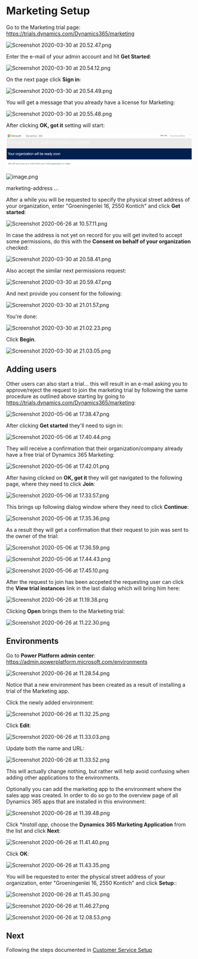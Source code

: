 # Marketing Setup

Go to the Marketing trial page:
https://trials.dynamics.com/Dynamics365/marketing

![Screenshot 2020-03-30 at 20.52.47.png](/uxpc/wiki/attachments/Screenshot%202020-03-30%20at%2020.52.47-4368f040-73de-4a13-9b5b-cf1455183872.png)

Enter the e-mail of your admin account and hit **Get Started**:

![Screenshot 2020-03-30 at 20.54.12.png](/.attachments/Screenshot%202020-03-30%20at%2020.54.12-9bd7520c-68f8-4767-b99e-d2b00a7facc1.png)

On the next page click **Sign in**:

![Screenshot 2020-03-30 at 20.54.49.png](/.attachments/Screenshot%202020-03-30%20at%2020.54.49-cec7f52f-a8fb-4a17-a378-d10bcca1edd7.png)

You will get a message that you already have a license for Marketing:

![Screenshot 2020-03-30 at 20.55.48.png](/.attachments/Screenshot%202020-03-30%20at%2020.55.48-282910e9-b75c-459a-ab89-7ca3b781ade7.png)

After clicking **OK, got it** setting will start:

![Screenshot 2020-06-26 at 10.53.45.png](images/marketing-will-be-ready-soon.png)

![image.png](/.attachments/Screenshot%202020-06-26%20at%2010.53.45-abab0637-7353-48fb-ada1-59ab9350fe6d.png)


marketing-address
...


After a while you will be requested to specify the physical street address of your organization, enter "Groeningenlei 16, 2550 Kontich" and click **Get started**:

![Screenshot 2020-06-26 at 10.57.11.png](/.attachments/Screenshot%202020-06-26%20at%2010.57.11-9ad299a4-037f-4a5e-9c6d-d127827bf88a.png)

In case the address is not yet on record for you will get invited to accept some permissions, do this with the **Consent on behalf of your organization** checked:

![Screenshot 2020-03-30 at 20.58.41.png](/.attachments/Screenshot%202020-03-30%20at%2020.58.41-aebe23ac-377f-4db3-8ffa-c8106d361907.png)

Also accept the similar next permissions request:

![Screenshot 2020-03-30 at 20.59.47.png](/.attachments/Screenshot%202020-03-30%20at%2020.59.47-37282c6e-46b1-4153-a07d-b1706337e4d5.png)

And next provide you consent for the following:

![Screenshot 2020-03-30 at 21.01.57.png](/.attachments/Screenshot%202020-03-30%20at%2021.01.57-93e46571-0914-4ad4-bd8f-bf8ec0717765.png)

You're done:

![Screenshot 2020-03-30 at 21.02.23.png](/.attachments/Screenshot%202020-03-30%20at%2021.02.23-8d929114-770f-47b6-b0f5-65c428530495.png)

Click **Begin**.

![Screenshot 2020-03-30 at 21.03.05.png](/.attachments/Screenshot%202020-03-30%20at%2021.03.05-06248b03-0b65-4620-907d-35cfb0644894.png)

## Adding users

Other users can also start a trial... this will result in an e-mail asking you to approve/reject the request to join the marketing trial by following the same procedure as outlined above starting by going to https://trials.dynamics.com/Dynamics365/marketing:

![Screenshot 2020-05-06 at 17.38.47.png](/.attachments/Screenshot%202020-05-06%20at%2017.38.47-c6e723e0-c9cb-4a30-8cf0-7c66022d0fbe.png)

After clicking **Get started** they'll need to sign in:

![Screenshot 2020-05-06 at 17.40.44.png](/.attachments/Screenshot%202020-05-06%20at%2017.40.44-07e3ff2d-0358-486b-b432-ce21580dd02e.png)

They will receive a confirmation that their organization/company already have a free trial of Dynamics 365 Marketing:

![Screenshot 2020-05-06 at 17.42.01.png](/.attachments/Screenshot%202020-05-06%20at%2017.42.01-6eda77a9-98ae-451e-952b-4206f2b5b59e.png)

After having clicked on **OK, got it** they will get navigated to the following page, where they need to click **Join**:

![Screenshot 2020-05-06 at 17.33.57.png](/.attachments/Screenshot%202020-05-06%20at%2017.33.57-7ef0baf0-e556-4578-8bf3-ec6600b6b17b.png)

This brings up following dialog window where they need to click **Continue**:

![Screenshot 2020-05-06 at 17.35.36.png](/.attachments/Screenshot%202020-05-06%20at%2017.35.36-57130f38-b9cc-4514-af6e-3de7ec56d66c.png)

As a result they will get a confirmation that their request to join was sent to the owner of the trial:

![Screenshot 2020-05-06 at 17.36.59.png](/.attachments/Screenshot%202020-05-06%20at%2017.36.59-be5218ed-63b7-4ced-a3e2-a5e43d070fa1.png)

![Screenshot 2020-05-06 at 17.44.43.png](/.attachments/Screenshot%202020-05-06%20at%2017.44.43-838044e2-248a-4b4c-b773-e152b900d9fc.png)

![Screenshot 2020-05-06 at 17.45.10.png](/.attachments/Screenshot%202020-05-06%20at%2017.45.10-1ca60e2a-7de6-4dff-bcc5-f0f4beb77600.png)

After the request to join has been accpeted the requesting user can click the **View trial instances** link in the last dialog which will bring him here:

![Screenshot 2020-06-26 at 11.19.38.png](/.attachments/Screenshot%202020-06-26%20at%2011.19.38-fcc01fec-aa95-4592-a8a5-d856998e6322.png)

Clicking **Open** brings them to the Marketing trial:

![Screenshot 2020-06-26 at 11.22.30.png](/.attachments/Screenshot%202020-06-26%20at%2011.22.30-f4066d02-ed53-437b-947d-6a020105ed86.png)

## Environments

Go to **Power Platform admin center**:
https://admin.powerplatform.microsoft.com/environments

![Screenshot 2020-06-26 at 11.28.54.png](/.attachments/Screenshot%202020-06-26%20at%2011.28.54-ee3648bb-7d91-4663-a37f-bded02fe21a6.png)

Notice that a new environment has been created as a result of installing a trial of the Marketing app.

Click the newly added environment:

![Screenshot 2020-06-26 at 11.32.25.png](/.attachments/Screenshot%202020-06-26%20at%2011.32.25-b3c32b53-196c-43bd-be61-77466abf1363.png)

Click **Edit**:

![Screenshot 2020-06-26 at 11.33.03.png](/.attachments/Screenshot%202020-06-26%20at%2011.33.03-b49fe1bb-f35c-4e86-a57b-590e6337976f.png)

Update both the name and URL:

![Screenshot 2020-06-26 at 11.33.52.png](/.attachments/Screenshot%202020-06-26%20at%2011.33.52-9cb5d460-a05a-45e2-bec8-65f9feb61e8d.png)

This will actually change nothing, but rather will help avoid confusing when adding other applications to the environments.

Optionally you can add the marketing app to the environment where the sales app was created. In order to do so go to the overview page of all Dynamics 365 apps that are installed in this environment:

![Screenshot 2020-06-26 at 11.39.48.png](/.attachments/Screenshot%202020-06-26%20at%2011.39.48-7b174e0c-a93e-4985-9a45-da549b596f31.png)  

Click **Install app*, choose the **Dynamics 365 Marketing Application** from the list and click **Next**:

![Screenshot 2020-06-26 at 11.41.40.png](/.attachments/Screenshot%202020-06-26%20at%2011.41.40-811d7cb6-3f55-4696-bfbb-d86ead0c89f4.png)

Click **OK**:

![Screenshot 2020-06-26 at 11.43.35.png](/.attachments/Screenshot%202020-06-26%20at%2011.43.35-c65b69f5-41b2-4b85-be9a-9b210587ce36.png)

You will be requested to enter the physical street address of your organization, enter "Groeningenlei 16, 2550 Kontich" and click **Setup**::

![Screenshot 2020-06-26 at 11.45.30.png](/.attachments/Screenshot%202020-06-26%20at%2011.45.30-5efdd236-b158-472f-bb0e-adab43bcf1ba.png)

![Screenshot 2020-06-26 at 11.46.27.png](/.attachments/Screenshot%202020-06-26%20at%2011.46.27-72924fd9-f916-4707-bc45-36623d0561aa.png)

![Screenshot 2020-06-26 at 12.08.53.png](/.attachments/Screenshot%202020-06-26%20at%2012.08.53-c2a037ea-4a60-478e-9c35-fce99cc1fc15.png)

## Next

Following the steps documented in [Customer Service Setup](/setup/Customer-Service-Setup)
